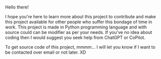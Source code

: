 Hello there!

I hope you're here to learn more about this project to contribute and make this project available for other people who suffer this bondage of time in work. This project is made in Python programming language and with source could can be modifier as per your needs. If you've no idea about coding then I would suggest you seek help from ChatGPT or CoPilot.

To get source code of this project, mmmm...
I will let you know if I want to be contacted over email or not later. XD
